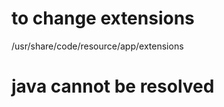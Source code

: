 # to change extensions
/usr/share/code/resource/app/extensions

# java cannot be resolved










